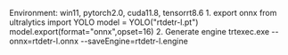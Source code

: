 Environment: win11, pytorch2.0, cuda11.8, tensorrt8.6
    1. export onnx
        from ultralytics import YOLO 
        model = YOLO("rtdetr-l.pt") 
        model.export(format="onnx",opset=16)
    2. Generate engine
       trtexec.exe --onnx=rtdetr-l.onnx --saveEngine=rtdetr-l.engine
